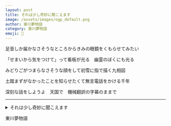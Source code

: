 ```yaml
---
layout: post
title: それは少し奇妙に聞こえます
image: /assets/images/ogp_default.png
author: 東川夢物語
category: 東川夢物語
emoji: 🦷
---
```


<div class="tanka-area"><div class="tanka">
<p>足音しか届かなさそうなところからきみの眼鏡をくもらせてみたい</p>

<p>「せまいから気をつけて」って看板が光る　幽霊のぼくにも光る</p>

<p>みどりごがつまらなさそうな顔をして初雪に指で描く九相図</p>

<p>土踏まずがなかったことを知らせたくて無言電話をかける千年</p>

<p>深刻な話をしようよ　天国で　機械翻訳の字幕のままで </p>

</div></div>

---

<details><summary>それは少し奇妙に聞こえます</summary>
足音しか届かなさそうなところからきみの眼鏡をくもらせてみたい<br />
「せまいから気をつけて」って看板が光る　幽霊のぼくにも光る<br />
みどりごがつまらなさそうな顔をして初雪に指で描く九相図<br />
土踏まずがなかったことを知らせたくて無言電話をかける千年<br />
深刻な話をしようよ　天国で　機械翻訳の字幕のままで <br />
<br />

</details>

東川夢物語
